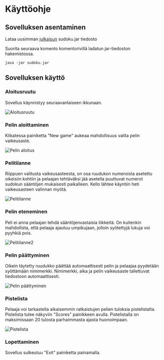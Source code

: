 # Käyttöohje

## Sovelluksen asentaminen

Lataa uusimman [julkaisun](https://github.com/hoffrenm/ot-harjoitustyo/releases) sudoku.jar tiedosto

Suorita seuraava komento komentorivillä ladatun jar-tiedoston hakemistossa.
```
java -jar sudoku.jar
```

## Sovelluksen käyttö

### Aloitusruutu
Sovellus käynnistyy seuraavanlaiseen ikkunaan.

![Aloitusruutu](https://github.com/hoffrenm/ot-harjoitustyo/blob/master/dokumentointi/pictures/start1.PNG)

### Pelin aloittaminen
Klikatessa painiketta "New game" aukeaa mahdollisuus valita pelin vaikeusaste. 

![Pelin aloitus](https://github.com/hoffrenm/ot-harjoitustyo/blob/master/dokumentointi/pictures/start2.PNG)

### Pelitilanne
Riippuen valitusta vaikeusasteesta, on osa ruudukon numeroista asetettu oikeisiin kohtiin ja pelaajan tehtäväksi jää asetella puuttuvat numerot 
sudokun sääntöjen mukaisesti paikalleen. Kello lähtee käyntiin heti vaikeusasteen valinnan myötä.

![Pelitilanne](https://github.com/hoffrenm/ot-harjoitustyo/blob/master/dokumentointi/pictures/game1.PNG)

### Pelin eteneminen
Peli ei anna pelaajan tehdä sääntöjenvastaisia liikkeitä. On kuitenkin mahdollista, että pelaaja ajautuu umpikujaan, jolloin 
syötettyjä lukuja voi pyyhkiä pois.

![Pelitilanne2](https://github.com/hoffrenm/ot-harjoitustyo/blob/master/dokumentointi/pictures/game2.PNG)

### Pelin päättyminen
Oikein täytetty ruudukko päättää automaattisesti pelin ja pelaajaa pyydetään syöttämään nimimerkki. Nimimerkki, aika ja pelin vaikeusaste tallettuvat 
tiedostoon automaattisesti.

![Pelin päättyminen](https://github.com/hoffrenm/ot-harjoitustyo/blob/master/dokumentointi/pictures/end1.PNG)

### Pistelista
Pelaaja voi tarkastella aikaisemmin ratkaistujen pelien tuloksia pistelistalta. Pistelista tulee näkyviin "Scores" 
painikkeen avulla. Pistelistalla on maksimissaan 20 tulosta parhaimmasta ajasta huonoimpaan.

![Pistelista](https://github.com/hoffrenm/ot-harjoitustyo/blob/master/dokumentointi/pictures/end2.PNG)

### Lopettaminen 
Sovellus sulkeutuu "Exit" painiketta painamalla.

